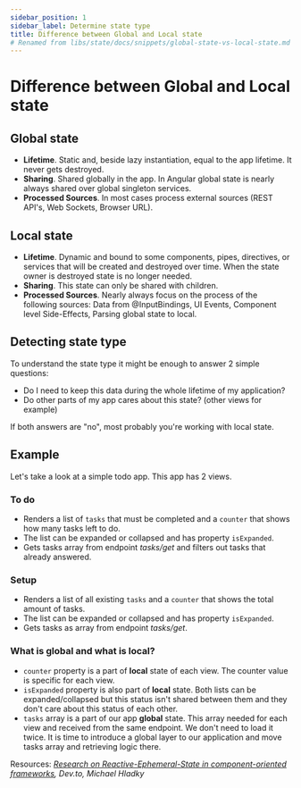 ```yaml
---
sidebar_position: 1
sidebar_label: Determine state type
title: Difference between Global and Local state
# Renamed from libs/state/docs/snippets/global-state-vs-local-state.md
---
```


# Difference between Global and Local state

## Global state

- **Lifetime**. Static and, beside lazy instantiation, equal to the app lifetime. It never gets destroyed.
- **Sharing**. Shared globally in the app. In Angular global state is nearly always shared over global singleton services.
- **Processed Sources**. In most cases process external sources (REST API's, Web Sockets, Browser URL).

## Local state

- **Lifetime**. Dynamic and bound to some components, pipes, directives, or services that will be created and destroyed over time. When the state owner is destroyed state is no longer needed.
- **Sharing**. This state can only be shared with children.
- **Processed Sources**. Nearly always focus on the process of the following sources: Data from @InputBindings, UI Events, Component level Side-Effects, Parsing global state to local.

## Detecting state type

To understand the state type it might be enough to answer 2 simple questions:

- Do I need to keep this data during the whole lifetime of my application?
- Do other parts of my app cares about this state? (other views for example)

If both answers are "no", most probably you're working with local state.

## Example

Let's take a look at a simple todo app. This app has 2 views.

### To do

- Renders a list of `tasks` that must be completed and a `counter` that shows how many tasks left to do.
- The list can be expanded or collapsed and has property `isExpanded`.
- Gets tasks array from endpoint _tasks/get_ and filters out tasks that already answered.

### Setup

- Renders a list of all existing `tasks` and a `counter` that shows the total amount of tasks.
- The list can be expanded or collapsed and has property `isExpanded`.
- Gets tasks as array from endpoint _tasks/get_.

### What is global and what is local?

- `counter` property is a part of **local** state of each view. The counter value is specific for each view.
- `isExpanded` property is also part of **local** state. Both lists can be expanded/collapsed but this status isn't shared between them and they don't care about this status of each other.
- `tasks` array is a part of our app **global** state. This array needed for each view and received from the same endpoint. We don't need to load it twice. It is time to introduce a global layer to our application and move tasks array and retrieving logic there.

Resources:
_[Research on Reactive-Ephemeral-State in component-oriented frameworks](https://dev.to/rxjs/research-on-reactive-ephemeral-state-in-component-oriented-frameworks-38lk), Dev.to, Michael Hladky_
